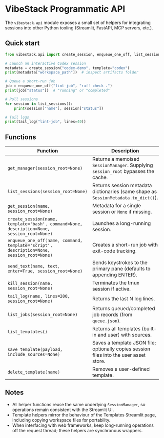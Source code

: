 # VibeStack Programmatic API

The `vibestack.api` module exposes a small set of helpers for integrating sessions into other Python tooling (Streamlit, FastAPI, MCP servers, etc.).

## Quick start
```python
from vibestack.api import create_session, enqueue_one_off, list_sessions, tail_log

# Launch an interactive Codex session
metadata = create_session("codex-demo", template="codex")
print(metadata["workspace_path"])  # inspect artifacts folder

# Queue a short-run job
job = enqueue_one_off("lint-job", "ruff check .")
print(job["status"])  # "running" or "completed"

# Poll sessions
for session in list_sessions():
    print(session["name"], session["status"])

# Tail logs
print(tail_log("lint-job", lines=40))
```

## Functions

| Function | Description |
| --- | --- |
| `get_manager(session_root=None)` | Returns a memoised `SessionManager`. Supplying `session_root` bypasses the cache. |
| `list_sessions(session_root=None)` | Returns session metadata dictionaries (same shape as `SessionMetadata.to_dict()`). |
| `get_session(name, session_root=None)` | Metadata for a single session or `None` if missing. |
| `create_session(name, template='bash', command=None, description=None, session_root=None)` | Launches a long-running session. |
| `enqueue_one_off(name, command, template='script', description=None, session_root=None)` | Creates a short-run job with exit-code tracking. |
| `send_text(name, text, enter=True, session_root=None)` | Sends keystrokes to the primary pane (defaults to appending ENTER). |
| `kill_session(name, session_root=None)` | Terminates the tmux session if active. |
| `tail_log(name, lines=200, session_root=None)` | Returns the last N log lines. |
| `list_jobs(session_root=None)` | Returns queued/completed job records (from `queue.json`). |
| `list_templates()` | Returns all templates (built-in and user) with sources. |
| `save_template(payload, include_sources=None)` | Saves a template JSON file; optionally copies session files into the user asset store. |
| `delete_template(name)` | Removes a user-defined template. |

## Notes
- All helper functions reuse the same underlying `SessionManager`, so operations remain consistent with the Streamlit UI.
- Template helpers mirror the behaviour of the Templates Streamlit page, including copying workspace files for portability.
- When interfacing with web frameworks, keep long-running operations off the request thread; these helpers are synchronous wrappers.
